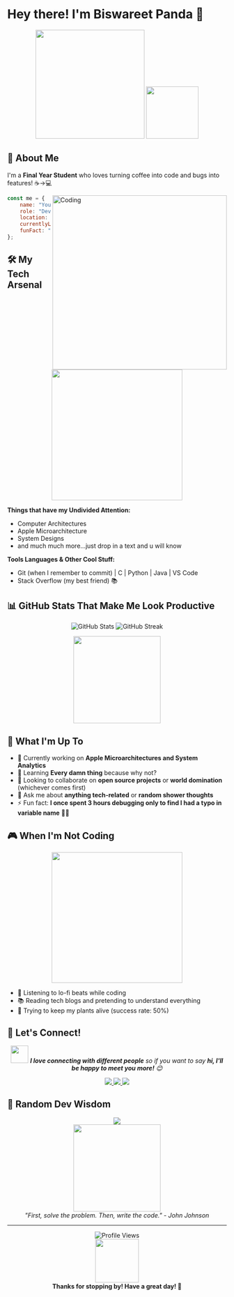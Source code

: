 # Hey there! I'm Biswareet Panda 👋

<div align="center">
  <img src="https://media.giphy.com/media/3o7abKhOpu0NwenH3O/giphy.gif" width="250px"/>
  <img src="https://media.giphy.com/media/QssGEmpkyEOhBCb7e1/giphy.gif" width="120"/>
</div>

## 🚀 About Me

I'm a **Final Year Student** who loves turning coffee into code and bugs into features! ☕→💻

<img align="right" alt="Coding" width="400" src="https://media.giphy.com/media/LaVp0AyqR5bGsC5Cbm/giphy.gif">

```javascript
const me = {
    name: "Your Name",
    role: "Developer | Problem Solver | Coffee Enthusiast",
    location: "Somewhere in the Cloud ☁️",
    currentlyLearning: ["New frameworks", "Life skills", "Guitar chords"],
    funFact: "I debug with console.log and I'm not ashamed!"
};
```

## 🛠️ My Tech Arsenal

<p align="center">
  <img src="https://media.giphy.com/media/xT9IgzoKnwFNmISR8I/giphy.gif" width="300">
</p>

**Things that have my Undivided Attention:**
- Computer Architectures
- Apple Microarchitecture
- System Designs
- and much much more...just drop in a text and u will know

**Tools Languages & Other Cool Stuff:**
- Git (when I remember to commit) | C | Python | Java | VS Code
- Stack Overflow (my best friend) 📚

## 📊 GitHub Stats That Make Me Look Productive

<div align="center">
  <img src="https://github-readme-stats.vercel.app/api?username=yourusername&show_icons=true&theme=radical" alt="GitHub Stats"/>
  <img src="https://github-readme-streak-stats.herokuapp.com/?user=yourusername&theme=radical" alt="GitHub Streak"/>
</div>

<p align="center">
  <img src="https://media.giphy.com/media/3o7qE1YN7aBOFPRw8E/giphy.gif" width="200">
</p>

## 🎯 What I'm Up To

- 🔭 Currently working on **Apple Microarchitectures and System Analytics**
- 🌱 Learning **Every damn thing** because why not?
- 👯 Looking to collaborate on **open source projects** or **world domination** (whichever comes first)
- 💬 Ask me about **anything tech-related** or **random shower thoughts**
- ⚡ Fun fact: **I once spent 3 hours debugging only to find I had a typo in variable name** 🤦‍♂️

## 🎮 When I'm Not Coding

<div align="center">
  <img src="https://media.giphy.com/media/5ntdy5Ban1dIY/giphy.gif" width="300">
</div>

- 🎵 Listening to lo-fi beats while coding
- 📚 Reading tech blogs and pretending to understand everything
- 🌱 Trying to keep my plants alive (success rate: 50%)

## 🤝 Let's Connect!

<p align="center">
  <img src="https://media.giphy.com/media/LnQjpWaON8nhr21vNW/giphy.gif" width="40"> 
  <em><b>I love connecting with different people</b> so if you want to say <b>hi, I'll be happy to meet you more!</b> 😊</em>
</p>

<p align="center">
  <a href="mailto:biswa.gunu2003@gmail.com">
    <img src="https://img.shields.io/badge/Email-D14836?style=for-the-badge&logo=gmail&logoColor=white"/>
  </a>
  <a href="https://linkedin.com/in/brpanda">
    <img src="https://img.shields.io/badge/LinkedIn-0077B5?style=for-the-badge&logo=linkedin&logoColor=white"/>
  </a>
  <a href="https://x.com/PandaBiswareet">
    <img src="https://img.shields.io/badge/X-000000?style=for-the-badge&logo=x&logoColor=white"/>
  </a>
</p>

## 💭 Random Dev Wisdom

<div align="center">
  <img src="https://readme-quotes-api.herokuapp.com/quote?theme=radical&animation=grow_out_in&layout=default&font=Redressed"/>
</div>

<div align="center">
  <img src="https://media.giphy.com/media/Ln7PKehZ9A6IeR9CIr/giphy.gif" width="200">
  <br/>
  <em>"First, solve the problem. Then, write the code." - John Johnson</em>
</div>

---

<div align="center">
  <img src="https://komarev.com/ghpvc/?username=brpanda&label=Profile%20views&color=0e75b6&style=flat" alt="Profile Views"/>
  <br/>
  <img src="https://media.giphy.com/media/W1xb8a7RNWv2nLPzqn/giphy.gif" width="100">
  <br/>
  <b>Thanks for stopping by! Have a great day! 🌟</b>
</div>
